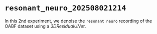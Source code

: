 # `resonant_neuro_202508021214`

In this 2nd experiment, we denoise the `resonant neuro` recording of the OABF dataset using a *3DResidualUNet*.